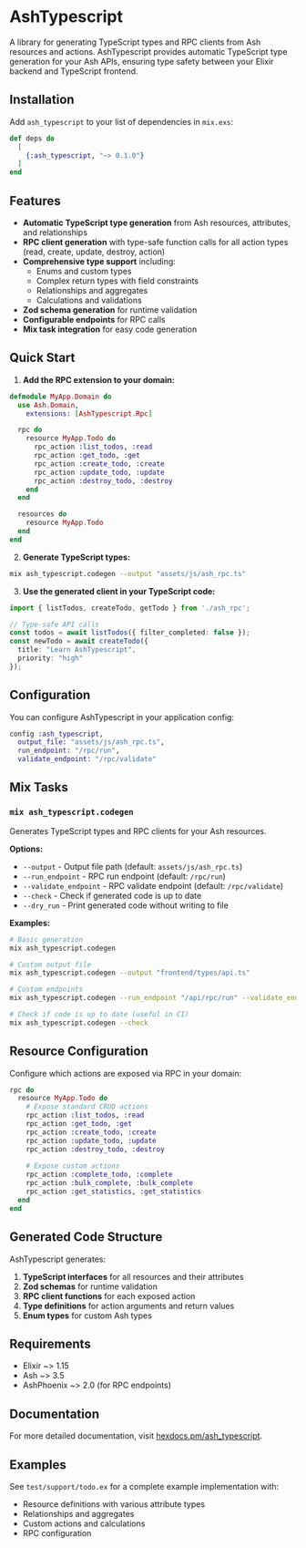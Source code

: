 # AshTypescript

A library for generating TypeScript types and RPC clients from Ash resources and actions. AshTypescript provides automatic TypeScript type generation for your Ash APIs, ensuring type safety between your Elixir backend and TypeScript frontend.

## Installation

Add `ash_typescript` to your list of dependencies in `mix.exs`:

```elixir
def deps do
  [
    {:ash_typescript, "~> 0.1.0"}
  ]
end
```

## Features

- **Automatic TypeScript type generation** from Ash resources, attributes, and relationships
- **RPC client generation** with type-safe function calls for all action types (read, create, update, destroy, action)
- **Comprehensive type support** including:
  - Enums and custom types
  - Complex return types with field constraints
  - Relationships and aggregates
  - Calculations and validations
- **Zod schema generation** for runtime validation
- **Configurable endpoints** for RPC calls
- **Mix task integration** for easy code generation

## Quick Start

1. **Add the RPC extension to your domain:**

```elixir
defmodule MyApp.Domain do
  use Ash.Domain,
    extensions: [AshTypescript.Rpc]

  rpc do
    resource MyApp.Todo do
      rpc_action :list_todos, :read
      rpc_action :get_todo, :get
      rpc_action :create_todo, :create
      rpc_action :update_todo, :update
      rpc_action :destroy_todo, :destroy
    end
  end

  resources do
    resource MyApp.Todo
  end
end
```

2. **Generate TypeScript types:**

```bash
mix ash_typescript.codegen --output "assets/js/ash_rpc.ts"
```

3. **Use the generated client in your TypeScript code:**

```typescript
import { listTodos, createTodo, getTodo } from './ash_rpc';

// Type-safe API calls
const todos = await listTodos({ filter_completed: false });
const newTodo = await createTodo({ 
  title: "Learn AshTypescript", 
  priority: "high" 
});
```

## Configuration

You can configure AshTypescript in your application config:

```elixir
config :ash_typescript,
  output_file: "assets/js/ash_rpc.ts",
  run_endpoint: "/rpc/run",
  validate_endpoint: "/rpc/validate"
```

## Mix Tasks

### `mix ash_typescript.codegen`

Generates TypeScript types and RPC clients for your Ash resources.

**Options:**
- `--output` - Output file path (default: `assets/js/ash_rpc.ts`)
- `--run_endpoint` - RPC run endpoint (default: `/rpc/run`)
- `--validate_endpoint` - RPC validate endpoint (default: `/rpc/validate`)
- `--check` - Check if generated code is up to date
- `--dry_run` - Print generated code without writing to file

**Examples:**
```bash
# Basic generation
mix ash_typescript.codegen

# Custom output file
mix ash_typescript.codegen --output "frontend/types/api.ts"

# Custom endpoints
mix ash_typescript.codegen --run_endpoint "/api/rpc/run" --validate_endpoint "/api/rpc/validate"

# Check if code is up to date (useful in CI)
mix ash_typescript.codegen --check
```

## Resource Configuration

Configure which actions are exposed via RPC in your domain:

```elixir
rpc do
  resource MyApp.Todo do
    # Expose standard CRUD actions
    rpc_action :list_todos, :read
    rpc_action :get_todo, :get
    rpc_action :create_todo, :create
    rpc_action :update_todo, :update
    rpc_action :destroy_todo, :destroy
    
    # Expose custom actions
    rpc_action :complete_todo, :complete
    rpc_action :bulk_complete, :bulk_complete
    rpc_action :get_statistics, :get_statistics
  end
end
```

## Generated Code Structure

AshTypescript generates:

1. **TypeScript interfaces** for all resources and their attributes
2. **Zod schemas** for runtime validation
3. **RPC client functions** for each exposed action
4. **Type definitions** for action arguments and return values
5. **Enum types** for custom Ash types

## Requirements

- Elixir ~> 1.15
- Ash ~> 3.5
- AshPhoenix ~> 2.0 (for RPC endpoints)

## Documentation

For more detailed documentation, visit [hexdocs.pm/ash_typescript](https://hexdocs.pm/ash_typescript).

## Examples

See `test/support/todo.ex` for a complete example implementation with:
- Resource definitions with various attribute types
- Relationships and aggregates
- Custom actions and calculations
- RPC configuration

